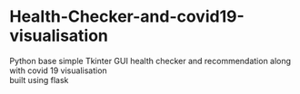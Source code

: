 # Health-Checker-and-covid19-visualisation
Python base simple Tkinter GUI health checker and recommendation along with covid 19 visualisation  
built using flask
